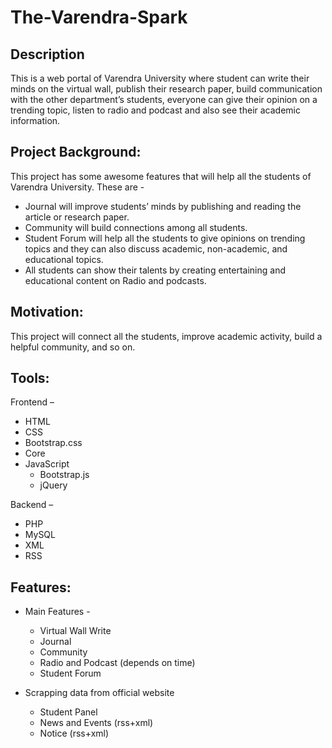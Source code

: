 # The-Varendra-Spark



## Description
This is a web portal of Varendra University where student can write their minds on the virtual wall, publish their research paper, build communication with the other department’s students, everyone can give their opinion on a trending topic, listen to radio and podcast and also see their academic information.

## Project Background:
This project has some awesome features that will help all the students of Varendra University. These are -

-	Journal will improve students’ minds by publishing and reading the article or research paper.
-	Community will build connections among all students.
-	Student Forum will help all the students to give opinions on trending topics and they can also discuss academic, non-academic, and educational topics. 
-	All students can show their talents by creating entertaining and educational content on Radio and podcasts.

## Motivation:
This project will connect all the students, improve academic activity, build a helpful community, and so on.

## Tools:
Frontend –
-	HTML
-	CSS
  - Bootstrap.css
  - Core
- JavaScript
  - Bootstrap.js
  - jQuery

Backend –
- PHP
-	MySQL
-	XML
-	RSS

## Features:
- Main Features -
  - Virtual	Wall Write
  -	Journal
  -	Community
  -	Radio and Podcast (depends on time)
  - Student Forum

- Scrapping data from official website
  -	Student Panel
  -	News and Events (rss+xml)
  -	Notice (rss+xml)
